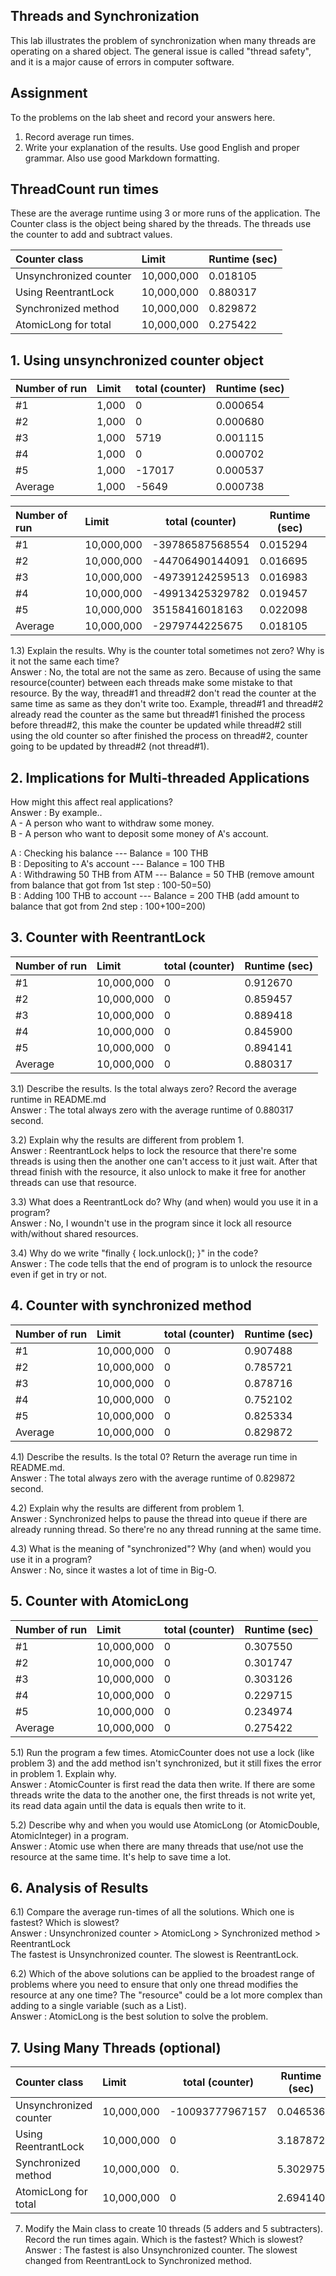 ## Threads and Synchronization

This lab illustrates the problem of synchronization when many threads are operating on a shared object.  The general issue is called "thread safety", and it is a major cause of errors in computer software.

## Assignment

To the problems on the lab sheet and record your answers here.

1. Record average run times.
2. Write your explanation of the results.  Use good English and proper grammar.  Also use good Markdown formatting.

## ThreadCount run times

These are the average runtime using 3 or more runs of the application.
The Counter class is the object being shared by the threads.
The threads use the counter to add and subtract values.

| Counter class           | Limit              | Runtime (sec)   |
|:------------------------|:-------------------|-----------------|
| Unsynchronized counter  | 10,000,000         | 0.018105        |
| Using ReentrantLock     | 10,000,000         | 0.880317        |
| Synchronized method     | 10,000,000         | 0.829872        |
| AtomicLong for total    | 10,000,000         | 0.275422        |

## 1. Using unsynchronized counter object

| Number of run           | Limit              | total (counter) | Runtime (sec)   |
|:------------------------|:-------------------|-----------------|-----------------|
| #1                      | 1,000              | 0               | 0.000654        |
| #2                      | 1,000              | 0               | 0.000680        |
| #3                      | 1,000              | 5719            | 0.001115        |
| #4                      | 1,000              | 0               | 0.000702        |
| #5                      | 1,000              | -17017          | 0.000537        |
| Average                 | 1,000              | -5649           | 0.000738        |

| Number of run           | Limit              | total (counter) | Runtime (sec)   |
|:------------------------|:-------------------|-----------------|-----------------|
| #1                      | 10,000,000         | -39786587568554 | 0.015294        |
| #2                      | 10,000,000         | -44706490144091 | 0.016695        |
| #3                      | 10,000,000         | -49739124259513 | 0.016983        |
| #4                      | 10,000,000         | -49913425329782 | 0.019457        |
| #5                      | 10,000,000         | 35158416018163  | 0.022098        |
| Average                 | 10,000,000         | -2979744225675  | 0.018105        |

1.3) Explain the results. Why is the counter total sometimes not zero? Why is it not the same each time? <br/>
Answer : No, the total are not the same as zero. Because of using the same resource(counter) between each threads make some mistake to that resource. By the way, thread#1 and thread#2 don't read the counter at the same time as same as they don't write too. Example, thread#1 and thread#2 already read the counter as the same but thread#1 finished the process before thread#2, this make the counter be updated while thread#2 still using the old counter so after finished the process on thread#2, counter going to be updated by thread#2 (not thread#1).

## 2. Implications for Multi-threaded Applications

How might this affect real applications? <br/>
Answer : By example.. <br/>
A - A person who want to withdraw some money. <br/>
B - A person who want to deposit some money of A's account. <br/>

A : Checking his balance 	    --- Balance = 100 THB <br/>
B : Depositing to A's account   --- Balance = 100 THB <br/>
A : Withdrawing 50 THB from ATM --- Balance = 50 THB (remove amount from balance that got from 1st step : 100-50=50) <br/>
B : Adding 100 THB to account   --- Balance = 200 THB (add amount to balance that got from 2nd step : 100+100=200)

## 3. Counter with ReentrantLock

| Number of run           | Limit              | total (counter) | Runtime (sec)   |
|:------------------------|:-------------------|-----------------|-----------------|
| #1                      | 10,000,000         | 0               | 0.912670        |
| #2                      | 10,000,000         | 0               | 0.859457        |
| #3                      | 10,000,000         | 0               | 0.889418        |
| #4                      | 10,000,000         | 0               | 0.845900        |
| #5                      | 10,000,000         | 0               | 0.894141        |
| Average                 | 10,000,000         | 0               | 0.880317        |

3.1) Describe the results. Is the total always zero? Record the average runtime in README.md <br/>
Answer : The total always zero with the average runtime of 0.880317 second. <br/>

3.2) Explain why the results are different from problem 1. <br/>
Answer : ReentrantLock helps to lock the resource that there're some threads is using then the another one can't access to it just wait. After that thread finish with the resource, it also unlock to make it free for another threads can use that resource. <br/>

3.3) What does a ReentrantLock do? Why (and when) would you use it in a program? <br/>
Answer : No, I woundn't use in the program since it lock all resource with/without shared resources. <br/>

3.4) Why do we write "finally { lock.unlock(); }" in the code? <br/>
Answer : The code tells that the end of program is to unlock the resource even if get in try or not.

## 4. Counter with synchronized method

| Number of run           | Limit              | total (counter) | Runtime (sec)   |
|:------------------------|:-------------------|-----------------|-----------------|
| #1                      | 10,000,000         | 0               | 0.907488        |
| #2                      | 10,000,000         | 0               | 0.785721        |
| #3                      | 10,000,000         | 0               | 0.878716        |
| #4                      | 10,000,000         | 0               | 0.752102        |
| #5                      | 10,000,000         | 0               | 0.825334        |
| Average                 | 10,000,000         | 0               | 0.829872        |

4.1) Describe the results. Is the total 0? Return the average run time in README.md. <br/>
Answer : The total always zero with the average runtime of 0.829872 second. <br/>

4.2) Explain why the results are different from problem 1. <br/>
Answer : Synchronized helps to pause the thread into queue if there are already running thread. So there're no any thread running at the same time. <br/>

4.3) What is the meaning of "synchronized"? Why (and when) would you use it in a program? <br/>
Answer : No, since it wastes a lot of time in Big-O.

## 5. Counter with AtomicLong

| Number of run           | Limit              | total (counter) | Runtime (sec)   |
|:------------------------|:-------------------|-----------------|-----------------|
| #1                      | 10,000,000         | 0               | 0.307550        |
| #2                      | 10,000,000         | 0               | 0.301747        |
| #3                      | 10,000,000         | 0               | 0.303126        |
| #4                      | 10,000,000         | 0               | 0.229715        |
| #5                      | 10,000,000         | 0               | 0.234974        |
| Average                 | 10,000,000         | 0               | 0.275422        |

5.1) Run the program a few times. AtomicCounter does not use a lock (like problem 3) and the add method isn't synchronized, but it still fixes the error in problem 1. Explain why. <br/>
Answer : AtomicCounter is first read the data then write. If there are some threads write the data to the another one, the first threads is not write yet, its read data again until the data is equals then write to it. <br/>

5.2) Describe why and when you would use AtomicLong (or AtomicDouble, AtomicInteger) in a program. <br/>
Answer : Atomic use when there are many threads that use/not use the resource at the same time. It's help to save time a lot.

## 6. Analysis of Results

6.1) Compare the average run-times of all the solutions. Which one is fastest? Which is slowest? <br/>
Answer : Unsynchronized counter > AtomicLong > Synchronized method > ReentrantLock <br/>
The fastest is Unsynchronized counter. The slowest is ReentrantLock. <br/>

6.2) Which of the above solutions can be applied to the broadest range of problems where you need to ensure that only one thread modifies the resource at any one time? The "resource" could be a lot more complex than adding to a single variable (such as a List). <br/>
Answer : AtomicLong is the best solution to solve the problem.

## 7. Using Many Threads (optional)

| Counter class           | Limit              | total (counter) | Runtime (sec)   |
|:------------------------|:-------------------|-----------------|-----------------|
| Unsynchronized counter  | 10,000,000         | -10093777967157 | 0.046536		   |
| Using ReentrantLock     | 10,000,000         | 0               | 3.187872        |
| Synchronized method     | 10,000,000         | 0.              | 5.302975        |
| AtomicLong for total    | 10,000,000         | 0               | 2.694140        |

7) Modify the Main class to create 10 threads (5 adders and 5 subtracters). Record the run times again. Which is the fastest? Which is slowest? <br/>
Answer : The fastest is also Unsynchronized counter. The slowest changed from ReentrantLock to Synchronized method.